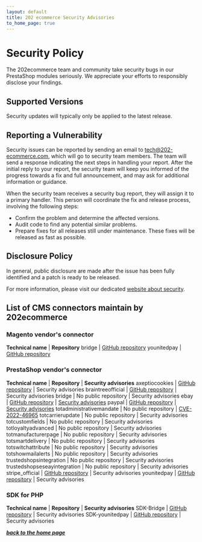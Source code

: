 ```yaml
---
layout: default
title: 202 ecommerce Security Advisories
to_home_page: true
---
```


# Security Policy

The 202ecommerce team and community take security bugs in our PrestaShop modules seriously. We appreciate your efforts to responsibly disclose your findings.

## Supported Versions

Security updates will typically only be applied to the latest release.

## Reporting a Vulnerability

Security issues can be reported by sending an email to tech@202-ecommerce.com, which will go to security team members.
The team will send a response indicating the next steps in handling your report.
After the initial reply to your report, the security team will keep you informed of the progress towards a fix and full announcement, and may ask for additional information or guidance.

When the security team receives a security bug report, they will assign it to a primary handler. 
This person will coordinate the fix and release process, involving the following steps:

 - Confirm the problem and determine the affected versions.
 - Audit code to find any potential similar problems.
 - Prepare fixes for all releases still under maintenance. These fixes will be released as fast as possible.


## Disclosure Policy

In general, public disclosure are made after the issue has been fully identified and a patch is ready to be released.

For more information, please visit our dedicated [website about security](https://202ecommerce.github.io/security-advisories/).


## List of CMS connectors maintain by 202ecommerce

### Magento vendor's connector

**Technical name** | **Repository**
bridge | [GitHub repository](https://github.com/BridgeAPI-Io/Magento)
younitedpay | [GitHub repository](https://github.com/YounitedCredit/younitedpay-module-magento2)

### PrestaShop vendor's connector

**Technical name** | **Repository** | **Security advisories**
axeptiocookies | [GitHub repository](https://github.com/202ecommerce/axeptiocookies) | Security advisories
braintreeofficial | [GitHub repository](https://github.com/202-ecommerce/braintreeofficial) | Security advisories
bridge | No public repository | Security advisories
ebay | [GitHub repository](https://github.com/202ecommerce/ebay2) | [Security advisories](https://github.com/202ecommerce/ebay2/security)
paypal | [GitHub repository](https://github.com/202-ecommerce/paypal) | [Security advisories](https://github.com/202-ecommerce/paypal/security)
totadministrativemandate | No public repository | [CVE-2022-46965](https://github.com/202ecommerce/security-advisories/security/advisories/GHSA-hg7m-23j3-rf56)
totcarrierupdate | No public repository | Security advisories
totcustomfields | No public repository | Security advisories
totloyaltyadvanced | No public repository | Security advisories
totmanufacturerpage | No public repository | Security advisories
totsmartdelivery | No public repository | Security advisories
totswitchattribute | No public repository | Security advisories
totshowmailalerts | No public repository | Security advisories
trustedshopsintegration | No public repository | Security advisories
trustedshopseseayintegration | No public repository | Security advisories
stripe_official | [GitHub repository](https://github.com/202-ecommerce/stripe_official) | Security advisories
younitedpay | [GitHub repository](https://github.com/YounitedCredit/younitedpay-module-prestashop) | Security advisories


### SDK for PHP

**Technical name** | **Repository** | **Security advisories**
SDK-Bridge | [GitHub repository](https://github.com/BridgeAPI-Io/SDK-Bridge) | Security advisories
SDK-younitedpay | [GitHub repository](https://github.com/YounitedCredit/younitedpay-sdk-php) | Security advisories

***[back to the home page](/index.md)***

